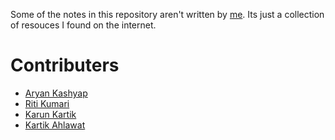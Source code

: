 Some of the notes in this repository aren't written by [me](github.com/aryankashyap7). Its just a collection of resouces I found on the internet.

# Contributers

- [Aryan Kashyap](github.com/aryankashyap7)
- [Riti Kumari](github.com/riti2409)
- [Karun Kartik](https://www.linkedin.com/posts/karun-karthik-5a0794187_recursion-backtracking-ugcPost-6888088575791968256-53hp/)
- [Kartik Ahlawat](https://www.linkedin.com/posts/kartik-ahalawat-221a861b0_full-detailed-queue-ds-handwritten-notes-ugcPost-6886512402435739648-3u25/)
